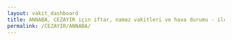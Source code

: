 ```yaml
---
layout: vakit_dashboard
title: ANNABA, CEZAYIR için iftar, namaz vakitleri ve hava durumu - ilçe/eyalet seç
permalink: /CEZAYIR/ANNABA/
---
```


<script type="text/javascript">
  var GLOBAL_COUNTRY = 'CEZAYIR';
  var GLOBAL_CITY = 'ANNABA';
  var GLOBAL_STATE = '';
  var lat = 72;
  var lon = 21;
</script>
